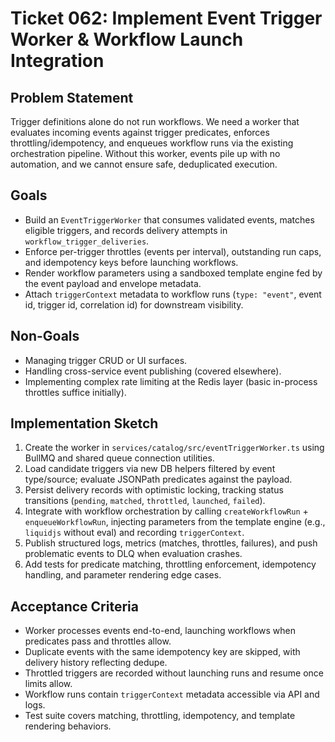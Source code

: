 # Ticket 062: Implement Event Trigger Worker & Workflow Launch Integration

## Problem Statement
Trigger definitions alone do not run workflows. We need a worker that evaluates incoming events against trigger predicates, enforces throttling/idempotency, and enqueues workflow runs via the existing orchestration pipeline. Without this worker, events pile up with no automation, and we cannot ensure safe, deduplicated execution.

## Goals
- Build an `EventTriggerWorker` that consumes validated events, matches eligible triggers, and records delivery attempts in `workflow_trigger_deliveries`.
- Enforce per-trigger throttles (events per interval), outstanding run caps, and idempotency keys before launching workflows.
- Render workflow parameters using a sandboxed template engine fed by the event payload and envelope metadata.
- Attach `triggerContext` metadata to workflow runs (`type: "event"`, event id, trigger id, correlation id) for downstream visibility.

## Non-Goals
- Managing trigger CRUD or UI surfaces.
- Handling cross-service event publishing (covered elsewhere).
- Implementing complex rate limiting at the Redis layer (basic in-process throttles suffice initially).

## Implementation Sketch
1. Create the worker in `services/catalog/src/eventTriggerWorker.ts` using BullMQ and shared queue connection utilities.
2. Load candidate triggers via new DB helpers filtered by event type/source; evaluate JSONPath predicates against the payload.
3. Persist delivery records with optimistic locking, tracking status transitions (`pending`, `matched`, `throttled`, `launched`, `failed`).
4. Integrate with workflow orchestration by calling `createWorkflowRun` + `enqueueWorkflowRun`, injecting parameters from the template engine (e.g., `liquidjs` without eval) and recording `triggerContext`.
5. Publish structured logs, metrics (matches, throttles, failures), and push problematic events to DLQ when evaluation crashes.
6. Add tests for predicate matching, throttling enforcement, idempotency handling, and parameter rendering edge cases.

## Acceptance Criteria
- Worker processes events end-to-end, launching workflows when predicates pass and throttles allow.
- Duplicate events with the same idempotency key are skipped, with delivery history reflecting dedupe.
- Throttled triggers are recorded without launching runs and resume once limits allow.
- Workflow runs contain `triggerContext` metadata accessible via API and logs.
- Test suite covers matching, throttling, idempotency, and template rendering behaviors.
